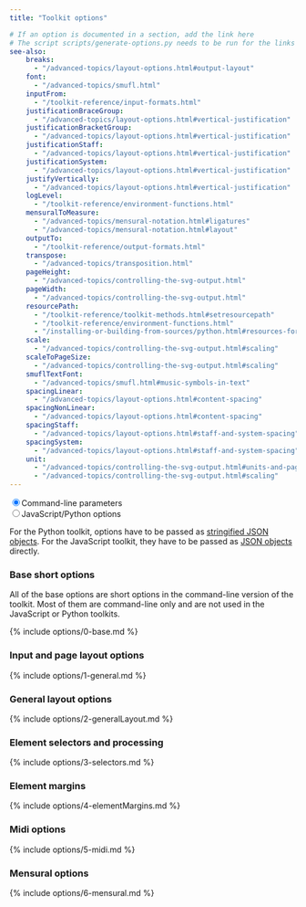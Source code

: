 ```yaml
---
title: "Toolkit options"

# If an option is documented in a section, add the link here
# The script scripts/generate-options.py needs to be run for the links to be updated
see-also:
    breaks:
      - "/advanced-topics/layout-options.html#output-layout"
    font:
      - "/advanced-topics/smufl.html"
    inputFrom:
      - "/toolkit-reference/input-formats.html"
    justificationBraceGroup:
      - "/advanced-topics/layout-options.html#vertical-justification"
    justificationBracketGroup:
      - "/advanced-topics/layout-options.html#vertical-justification"
    justificationStaff:
      - "/advanced-topics/layout-options.html#vertical-justification"
    justificationSystem:
      - "/advanced-topics/layout-options.html#vertical-justification"
    justifyVertically:
      - "/advanced-topics/layout-options.html#vertical-justification"  
    logLevel:
      - "/toolkit-reference/environment-functions.html"
    mensuralToMeasure:
      - "/advanced-topics/mensural-notation.html#ligatures"
      - "/advanced-topics/mensural-notation.html#layout"
    outputTo:
      - "/toolkit-reference/output-formats.html"
    transpose:
      - "/advanced-topics/transposition.html"
    pageHeight:
      - "/advanced-topics/controlling-the-svg-output.html"
    pageWidth:
      - "/advanced-topics/controlling-the-svg-output.html"
    resourcePath:
      - "/toolkit-reference/toolkit-methods.html#setresourcepath"
      - "/toolkit-reference/environment-functions.html"
      - "/installing-or-building-from-sources/python.html#resources-for-versions-built-locally"
    scale:
      - "/advanced-topics/controlling-the-svg-output.html#scaling"
    scaleToPageSize:
      - "/advanced-topics/controlling-the-svg-output.html#scaling"
    smuflTextFont:
      - "/advanced-topics/smufl.html#music-symbols-in-text"
    spacingLinear:
      - "/advanced-topics/layout-options.html#content-spacing"
    spacingNonLinear:
      - "/advanced-topics/layout-options.html#content-spacing"
    spacingStaff:
      - "/advanced-topics/layout-options.html#staff-and-system-spacing"
    spacingSystem:
      - "/advanced-topics/layout-options.html#staff-and-system-spacing"
    unit:
      - "/advanced-topics/controlling-the-svg-output.html#units-and-page-dimensions"   
      - "/advanced-topics/controlling-the-svg-output.html#scaling"   
---
```


<div class="hidden-print radio-inline">
  <label><input type="radio" name="lang" checked>Command-line parameters</label>
</div>
<div class="hidden-print radio-inline">
  <label><input type="radio" name="lang">JavaScript/Python options</label>
</div>

For the Python toolkit, options have to be passed as [stringified JSON objects](/installing-or-building-from-sources/python.html#basic-usage-of-the-toolkit). For the JavaScript toolkit, they have to be passed as [JSON objects](/first-steps/layout-options.html#passing-options-to-verovio) directly.

### Base short options

All of the base options are short options in the command-line version of the toolkit. Most of them are command-line only and are not used in the JavaScript or Python toolkits.

{% include options/0-base.md %}

### Input and page layout options

{% include options/1-general.md %}

### General layout options

{% include options/2-generalLayout.md %}

### Element selectors and processing

{% include options/3-selectors.md %}

### Element margins

{% include options/4-elementMargins.md %}

### Midi options

{% include options/5-midi.md %}

### Mensural options

{% include options/6-mensural.md %}

<script type="text/javascript">
$('input:radio[name="lang"]').click(function() {
    $("span").toggleClass("lang1 lang2");
});
</script>
